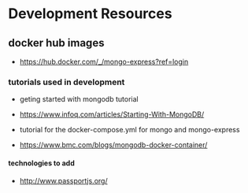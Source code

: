 # Development Resources

## docker hub images

- https://hub.docker.com/_/mongo-express?ref=login

### tutorials used in development

- geting started with mongodb tutorial
- https://www.infoq.com/articles/Starting-With-MongoDB/
  
- tutorial for the docker-compose.yml for mongo and mongo-express
- https://www.bmc.com/blogs/mongodb-docker-container/

#### technologies to add

- http://www.passportjs.org/